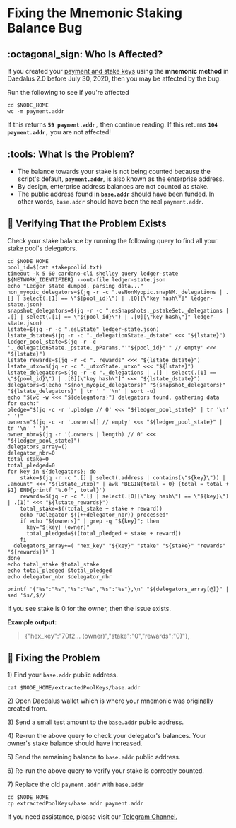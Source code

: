 # Fixing the Mnemonic Staking Balance Bug

## :octagonal_sign: Who Is Affected?

If you created your [payment and stake keys](../part-iii-operation/setting-up-payment-and-stake-keys.md) using the **mnemonic method** in Daedalus 2.0 before July 30, 2020, then you may be affected by the bug.

Run the following to see if you're affected

```
cd $NODE_HOME
wc -m payment.addr
```

If this returns **`59 payment.addr`**`,` then continue reading. If this returns **`104 payment.addr,`** you are not affected!

## :tools: What Is the Problem?

* The balance towards your stake is not being counted because the script's default, **`payment.addr`**, is also known as the enterprise address.
* By design, enterprise address balances are not counted as stake.
* The public address found in **`base.addr`** should have been funded. In other words, `base.addr` should have been the real `payment.addr`.

## :robot: Verifying That the Problem Exists

Check your stake balance by running the following query to find all your stake pool's delegators.

```
cd $NODE_HOME
pool_id=$(cat stakepoolid.txt)
timeout -k 5 60 cardano-cli shelley query ledger-state ${NETWORK_IDENTIFIER} --out-file ledger-state.json
echo "Ledger state dumped, parsing data..."
non_myopic_delegators=$(jq -r -c ".esNonMyopic.snapNM._delegations | .[] | select(.[1] == \"${pool_id}\") | .[0][\"key hash\"]" ledger-state.json)
snapshot_delegators=$(jq -r -c ".esSnapshots._pstakeSet._delegations | .[] | select(.[1] == \"${pool_id}\") | .[0][\"key hash\"]" ledger-state.json)
lstate=$(jq -r -c ".esLState" ledger-state.json)
lstate_dstate=$(jq -r -c "._delegationState._dstate" <<< "${lstate}")
ledger_pool_state=$(jq -r -c '._delegationState._pstate._pParams."'"${pool_id}"'" // empty' <<< "${lstate}")
lstate_rewards=$(jq -r -c "._rewards" <<< "${lstate_dstate}")
lstate_utxo=$(jq -r -c "._utxoState._utxo" <<< "${lstate}")
lstate_delegators=$(jq -r -c "._delegations | .[] | select(.[1] == \"${pool_id}\") | .[0][\"key hash\"]" <<< "${lstate_dstate}")
delegators=$(echo "${non_myopic_delegators}" "${snapshot_delegators}" "${lstate_delegators}" | tr ' ' '\n' | sort -u)
echo "$(wc -w <<< "${delegators}") delegators found, gathering data for each:"
pledge="$(jq -c -r '.pledge // 0' <<< "${ledger_pool_state}" | tr '\n' ' ')"
owners="$(jq -c -r '.owners[] // empty' <<< "${ledger_pool_state}" | tr '\n' ' ')"
owner_nbr=$(jq -r '(.owners | length) // 0' <<< "${ledger_pool_state}")
delegators_array=()
delegator_nbr=0
total_stake=0
total_pledged=0
for key in ${delegators}; do
    stake=$(jq -r -c ".[] | select(.address | contains(\"${key}\")) | .amount" <<< "${lstate_utxo}" | awk 'BEGIN{total = 0} {total = total + $1} END{printf "%.0f", total}')
    rewards=$(jq -r -c ".[] | select(.[0][\"key hash\"] == \"${key}\") | .[1]" <<< "${lstate_rewards}")
    total_stake=$((total_stake + stake + reward))
    echo "Delegator $((++delegator_nbr)) processed"
    if echo "${owners}" | grep -q "${key}"; then
      key="${key} (owner)"
      total_pledged=$((total_pledged + stake + reward))
    fi
  delegators_array+=( "hex_key" "${key}" "stake" "${stake}" "rewards" "${rewards})" )
done
echo total_stake $total_stake
echo total_pledged $total_pledged
echo delegator_nbr $delegator_nbr

printf '{"%s":"%s","%s":"%s","%s":"%s"},\n' "${delegators_array[@]}" | sed '$s/,$//'
```

If you see stake is 0 for the owner, then the issue exists.

**Example output:**

> {"hex_key":"70f2... (owner)","stake":"0","rewards":"0)"},

## :jigsaw: Fixing the Problem

1\) Find your `base.addr` public address.

```
cat $NODE_HOME/extractedPoolKeys/base.addr
```

2\) Open Daedalus wallet which is where your mnemonic was originally created from.

3\) Send a small test amount to the `base.addr` public address.

4\) Re-run the above query to check your delegator's balances. Your owner's stake balance should have increased.

5\) Send the remaining balance to `base.addr` public address.

6\) Re-run the above query to verify your stake is correctly counted.

7\) Replace the old `payment.addr` with `base.addr`

```
cd $NODE_HOME
cp extractedPoolKeys/base.addr payment.addr
```

If you need assistance, please visit our [Telegram Channel.](https://t.me/coincashew)
